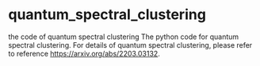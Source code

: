 # quantum_spectral_clustering
the code of quantum spectral clustering
The python code for quantum spectral clustering. For details of quantum spectral clustering, please refer to reference https://arxiv.org/abs/2203.03132.
